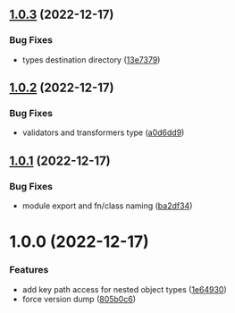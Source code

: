 ## [1.0.3](https://github.com/Tada5hi/continu/compare/v1.0.2...v1.0.3) (2022-12-17)


### Bug Fixes

* types destination directory ([13e7379](https://github.com/Tada5hi/continu/commit/13e7379249fdb9aede4f11ce6f66abddefc5d17b))

## [1.0.2](https://github.com/Tada5hi/continu/compare/v1.0.1...v1.0.2) (2022-12-17)


### Bug Fixes

* validators and transformers type ([a0d6dd9](https://github.com/Tada5hi/continu/commit/a0d6dd993d8a77a81ccfbdb38c324fa088e5917d))

## [1.0.1](https://github.com/Tada5hi/continu/compare/v1.0.0...v1.0.1) (2022-12-17)


### Bug Fixes

* module export and fn/class naming ([ba2df34](https://github.com/Tada5hi/continu/commit/ba2df349603546cfba88ebd3974aa52ec84cc7b3))

# 1.0.0 (2022-12-17)


### Features

* add key path access for nested object types ([1e64930](https://github.com/Tada5hi/continu/commit/1e6493054001c6c6fec7e17ff0735edbffe402d0))
* force version dump ([805b0c6](https://github.com/Tada5hi/continu/commit/805b0c6b8a55dabd63f00e2020c8a39d4f3c4b0e))
